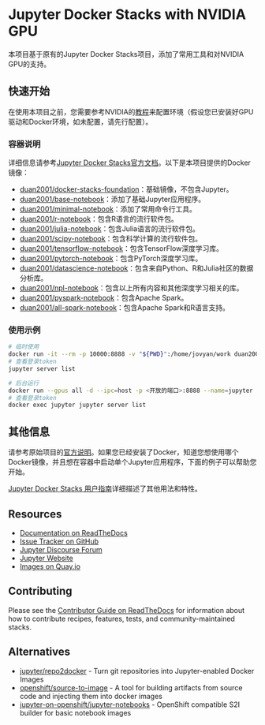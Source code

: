 # Jupyter Docker Stacks with NVIDIA GPU

本项目基于原有的Jupyter Docker Stacks项目，添加了常用工具和对NVIDIA GPU的支持。

## 快速开始

在使用本项目之前，您需要参考NVIDIA的[教程](https://docs.nvidia.com/datacenter/cloud-native/container-toolkit/latest/install-guide.html)来配置环境（假设您已安装好GPU驱动和Docker环境，如未配置，请先行配置）。

### 容器说明

详细信息请参考[Jupyter Docker Stacks官方文档](https://jupyter-docker-stacks.readthedocs.io/en/latest/using/selecting.html)。以下是本项目提供的Docker镜像：

- [duan2001/docker-stacks-foundation](https://hub.docker.com/r/duan2001/docker-stacks-foundation)：基础镜像，不包含Jupyter。
- [duan2001/base-notebook](https://hub.docker.com/r/duan2001/base-notebook)：添加了基础Jupyter应用程序。
- [duan2001/minimal-notebook](https://hub.docker.com/r/duan2001/minimal-notebook)：添加了常用命令行工具。
- [duan2001/r-notebook](https://hub.docker.com/r/duan2001/r-notebook)：包含R语言的流行软件包。
- [duan2001/julia-notebook](https://hub.docker.com/r/duan2001/julia-notebook)：包含Julia语言的流行软件包。
- [duan2001/scipy-notebook](https://hub.docker.com/r/duan2001/scipy-notebook)：包含科学计算的流行软件包。
- [duan2001/tensorflow-notebook](https://hub.docker.com/r/duan2001/tensorflow-notebook)：包含TensorFlow深度学习库。
- [duan2001/pytorch-notebook](https://hub.docker.com/r/duan2001/pytorch-notebook)：包含PyTorch深度学习库。
- [duan2001/datascience-notebook](https://hub.docker.com/r/duan2001/datascience-notebook)：包含来自Python、R和Julia社区的数据分析库。
- [duan2001/npl-notebook](https://hub.docker.com/r/duan2001/npl-notebook)：包含以上所有内容和其他深度学习相关的库。
- [duan2001/pyspark-notebook](https://hub.docker.com/r/duan2001/pyspark-notebook)：包含Apache Spark。
- [duan2001/all-spark-notebook](https://hub.docker.com/r/duan2001/all-spark-notebook)：包含Apache Spark和R语言支持。

### 使用示例

```bash
# 临时使用
docker run -it --rm -p 10000:8888 -v "${PWD}":/home/jovyan/work duan2001/npl-notebook
# 查看登录token
jupyter server list

# 后台运行
docker run --gpus all -d --ipc=host -p <开放的端口>:8888 --name=jupyter --restart=unless-stopped -v <外部存储路径>:/home/duan/work -e GRANT_SUDO=yes --user root duan2001/npl-notebook
# 查看登录token
docker exec jupyter jupyter server list
```

## 其他信息

请参考原始项目的[官方说明](https://github.com/jupyter/docker-stacks/blob/main/README.md)。如果您已经安装了Docker，知道您想使用哪个Docker镜像，并且想在容器中启动单个Jupyter应用程序，下面的例子可以帮助您开始。

[Jupyter Docker Stacks 用户指南](https://jupyter-docker-stacks.readthedocs.io/en/latest/)详细描述了其他用法和特性。

## Resources

- [Documentation on ReadTheDocs](https://jupyter-docker-stacks.readthedocs.io/en/latest/)
- [Issue Tracker on GitHub](https://github.com/jupyter/docker-stacks/issues)
- [Jupyter Discourse Forum](https://discourse.jupyter.org/)
- [Jupyter Website](https://jupyter.org)
- [Images on Quay.io](https://quay.io/organization/jupyter)


## Contributing

Please see the [Contributor Guide on ReadTheDocs](https://jupyter-docker-stacks.readthedocs.io/en/latest/)
for information about how to contribute recipes, features, tests, and community-maintained stacks.

## Alternatives

- [jupyter/repo2docker](https://github.com/jupyterhub/repo2docker) -
  Turn git repositories into Jupyter-enabled Docker Images
- [openshift/source-to-image](https://github.com/openshift/source-to-image) -
  A tool for building artifacts from source code and injecting them into docker images
- [jupyter-on-openshift/jupyter-notebooks](https://github.com/jupyter-on-openshift/jupyter-notebooks) -
  OpenShift compatible S2I builder for basic notebook images
